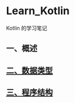 # Learn_Kotlin
Kotlin 的学习笔记

## 一、概述

## [二、数据类型](\note\chapter2\README.md)

## [三、程序结构](\note\chapter3\README.md)